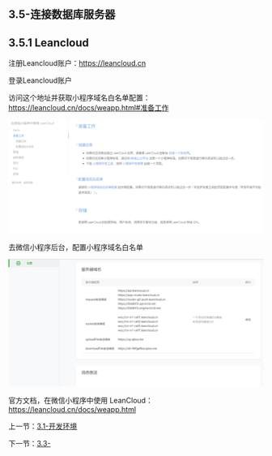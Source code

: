 ## 3.5-连接数据库服务器



## 3.5.1 Leancloud

注册Leancloud账户：https://leancloud.cn

登录Leancloud账户

访问这个地址并获取小程序域名白名单配置：https://leancloud.cn/docs/weapp.html#准备工作

![获取小程序域名白名单配置](/book/img/获取小程序域名白名单配置.PNG)

去微信小程序后台，配置小程序域名白名单

![获取小程序域名白名单配置](/book/img/小程序域名白名单配置.PNG)

官方文档，在微信小程序中使用 LeanCloud：https://leancloud.cn/docs/weapp.html

上一节：[3.1-开发环境](/book/3.1-开发环境.md)

下一节：[3.3-](/book/)